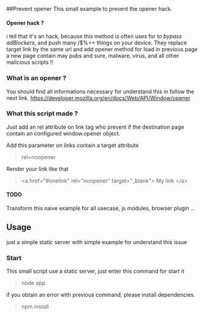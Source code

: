 
##Prevent opener
This small example to prevent the opener hack.

#### Opener hack ?
i tell that it's an hack, because this method is often uses for *to bypass adBlockers*, and push many /$%=+ things on your device.
They replace target link by the same url and add opener method for load in previous page a new page contain may pubs and sure, malware, virus, and all other malicious scripts !!

### What is an opener ?
You should find all informations necessary for understand this in follow the next link.
https://developer.mozilla.org/en/docs/Web/API/Window/opener

### What this script made ?
Just add an rel attribute on link tag who prevent if the destination page contain an configured window.opener object.

Add this parameter on links contain a target attribute
>  rel=noopener

Render your link like that
> &lt;a href="#onelink" rel="noopener" target="_blank"> My link &lt;/a>

#### TODO
Transform this naive example for all usecase, js modules, browser plugin ...

## Usage
just a simple static server with simple example for understand this issue

### Start
This small script use a static server, just enter this command for start it
> node app

if you obtain an error with previous command, please install dependencies.
> npm install

